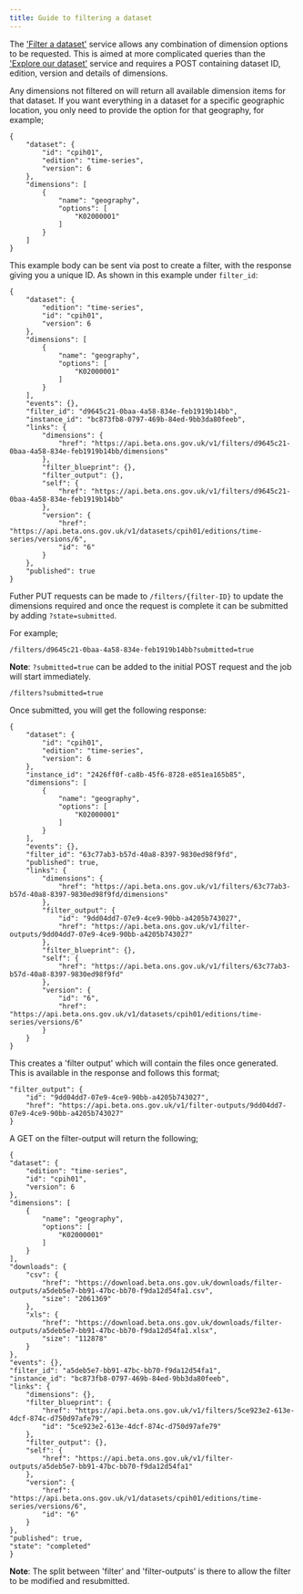 ```yaml
---
title: Guide to filtering a dataset
---
```


The ['Filter a dataset'](../filter/) service allows any combination of dimension options to be requested. This is aimed at more complicated queries than the ['Explore our dataset'](../dataset/) service and requires a POST containing dataset ID, edition, version and details of dimensions.

Any dimensions not filtered on will return all available dimension items for that dataset.
If you want everything in a dataset for a specific geographic location, you only need to provide the option for that geography, for example;

```
{
    "dataset": {
        "id": "cpih01",
        "edition": "time-series",
        "version": 6
    },
    "dimensions": [
        {
            "name": "geography",
            "options": [
                "K02000001"
            ]
        }
    ]
}
```

This example body can be sent via post to create a filter, with the response giving you a unique ID. As shown in this example under `filter_id`:

```
{
    "dataset": {
        "edition": "time-series",
        "id": "cpih01",
        "version": 6
    },
    "dimensions": [
        {
            "name": "geography",
            "options": [
                "K02000001"
            ]
        }
    ],
    "events": {},
    "filter_id": "d9645c21-0baa-4a58-834e-feb1919b14bb",
    "instance_id": "bc873fb8-0797-469b-84ed-9bb3da80feeb",
    "links": {
        "dimensions": {
            "href": "https://api.beta.ons.gov.uk/v1/filters/d9645c21-0baa-4a58-834e-feb1919b14bb/dimensions"
        },
        "filter_blueprint": {},
        "filter_output": {},
        "self": {
            "href": "https://api.beta.ons.gov.uk/v1/filters/d9645c21-0baa-4a58-834e-feb1919b14bb"
        },
        "version": {
            "href": "https://api.beta.ons.gov.uk/v1/datasets/cpih01/editions/time-series/versions/6",
            "id": "6"
        }
    },
    "published": true
}
```

Futher PUT requests can be made to `/filters/{filter-ID}` to update the dimensions required and once the request is complete it can be submitted by adding `?state=submitted`.

For example;

```
/filters/d9645c21-0baa-4a58-834e-feb1919b14bb?submitted=true
```

**Note**: `?submitted=true` can be added to the initial POST request and the job will start immediately.

```
/filters?submitted=true
```

Once submitted, you will get the following response:

```
{
    "dataset": {
        "id": "cpih01",
        "edition": "time-series",
        "version": 6
    },
    "instance_id": "2426ff0f-ca8b-45f6-8728-e851ea165b85",
    "dimensions": [
        {
            "name": "geography",
            "options": [
                "K02000001"
            ]
        }
    ],
    "events": {},
    "filter_id": "63c77ab3-b57d-40a8-8397-9830ed98f9fd",
    "published": true,
    "links": {
        "dimensions": {
            "href": "https://api.beta.ons.gov.uk/v1/filters/63c77ab3-b57d-40a8-8397-9830ed98f9fd/dimensions"
        },
        "filter_output": {
            "id": "9dd04dd7-07e9-4ce9-90bb-a4205b743027",
            "href": "https://api.beta.ons.gov.uk/v1/filter-outputs/9dd04dd7-07e9-4ce9-90bb-a4205b743027"
        },
        "filter_blueprint": {},
        "self": {
            "href": "https://api.beta.ons.gov.uk/v1/filters/63c77ab3-b57d-40a8-8397-9830ed98f9fd"
        },
        "version": {
            "id": "6",
            "href": "https://api.beta.ons.gov.uk/v1/datasets/cpih01/editions/time-series/versions/6"
        }
    }
}
```

This creates a 'filter output' which will contain the files once generated. This is available in the response and follows this format;

```
"filter_output": {
    "id": "9dd04dd7-07e9-4ce9-90bb-a4205b743027",
    "href": "https://api.beta.ons.gov.uk/v1/filter-outputs/9dd04dd7-07e9-4ce9-90bb-a4205b743027"
}
```

A GET on the filter-output will return the following;

```
{
"dataset": {
    "edition": "time-series",
    "id": "cpih01",
    "version": 6
},
"dimensions": [
    {
        "name": "geography",
        "options": [
            "K02000001"
        ]
    }
],
"downloads": {
    "csv": {
        "href": "https://download.beta.ons.gov.uk/downloads/filter-outputs/a5deb5e7-bb91-47bc-bb70-f9da12d54fa1.csv",
        "size": "2061369"
    },
    "xls": {
        "href": "https://download.beta.ons.gov.uk/downloads/filter-outputs/a5deb5e7-bb91-47bc-bb70-f9da12d54fa1.xlsx",
        "size": "112878"
    }
},
"events": {},
"filter_id": "a5deb5e7-bb91-47bc-bb70-f9da12d54fa1",
"instance_id": "bc873fb8-0797-469b-84ed-9bb3da80feeb",
"links": {
    "dimensions": {},
    "filter_blueprint": {
        "href": "https://api.beta.ons.gov.uk/v1/filters/5ce923e2-613e-4dcf-874c-d750d97afe79",
        "id": "5ce923e2-613e-4dcf-874c-d750d97afe79"
    },
    "filter_output": {},
    "self": {
        "href": "https://api.beta.ons.gov.uk/v1/filter-outputs/a5deb5e7-bb91-47bc-bb70-f9da12d54fa1"
    },
    "version": {
        "href": "https://api.beta.ons.gov.uk/v1/datasets/cpih01/editions/time-series/versions/6",
        "id": "6"
    }
},
"published": true,
"state": "completed"
}
```

**Note**: The split between 'filter' and 'filter-outputs' is there to allow the filter to be modified and resubmitted.
